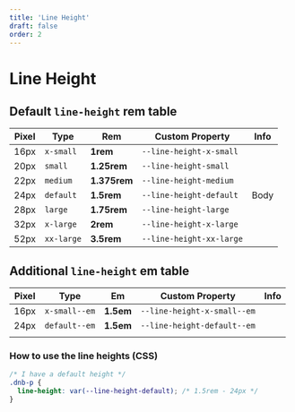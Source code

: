 ```yaml
---
title: 'Line Height'
draft: false
order: 2
---
```


# Line Height

## Default `line-height` **rem** table

| Pixel | Type       | Rem          | Custom Property          | Info |
| ----- | ---------- | ------------ | ------------------------ | ---- |
| 16px  | `x-small`  | **1rem**     | `--line-height-x-small`  |      |
| 20px  | `small`    | **1.25rem**  | `--line-height-small`    |      |
| 22px  | `medium`   | **1.375rem** | `--line-height-medium`   |      |
| 24px  | `default`  | **1.5rem**   | `--line-height-default`  | Body |
| 28px  | `large`    | **1.75rem**  | `--line-height-large`    |      |
| 32px  | `x-large`  | **2rem**     | `--line-height-x-large`  |      |
| 52px  | `xx-large` | **3.5rem**   | `--line-height-xx-large` |      |

## Additional `line-height` **em** table

| Pixel | Type          | Em        | Custom Property             | Info |
| ----- | ------------- | --------- | --------------------------- | ---- |
| 16px  | `x-small--em` | **1.5em** | `--line-height-x-small--em` |      |
| 24px  | `default--em` | **1.5em** | `--line-height-default--em` |      |
|       |               |           |                             |      |

### How to use the line heights (CSS)

```css
/* I have a default height */
.dnb-p {
  line-height: var(--line-height-default); /* 1.5rem - 24px */
}
```
